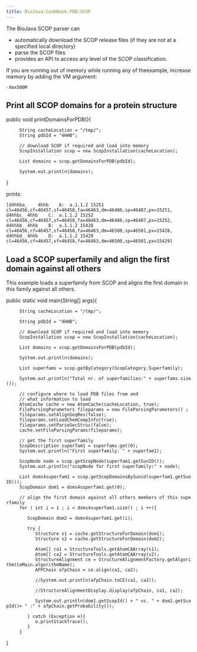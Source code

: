 ```yaml
---
title: BioJava:CookBook:PDB:SCOP
---
```


The BioJava SCOP parser can

-   automatically download the SCOP release files (if they are not at a
    specified local directory)
-   parse the SCOP files
-   provides an API to access any level of the SCOP classification.

If you are running out of memory while running any of theexample,
increase memory by adding the VM argument:

`-Xmx500M`

Print all SCOP domains for a protein structure
----------------------------------------------

<java> public void printDomainsForPDB(){

`     String cacheLocation = "/tmp/";`  
`     String pdbId = "4HHB";`  
`     `  
`     // download SCOP if required and load into memory`  
`     ScopInstallation scop = new ScopInstallation(cacheLocation);`

`     List`<ScopDomain>` domains = scop.getDomainsForPDB(pdbId);`

`     System.out.println(domains);`

} </java>

prints:

    [d4hhba_    4hhb    A:  a.1.1.2 15251   cl=46456,cf=46457,sf=46458,fa=46463,dm=46486,sp=46487,px=15251, 
    d4hhbc_ 4hhb    C:  a.1.1.2 15252   cl=46456,cf=46457,sf=46458,fa=46463,dm=46486,sp=46487,px=15252, 
    d4hhbb_ 4hhb    B:  a.1.1.2 15428   cl=46456,cf=46457,sf=46458,fa=46463,dm=46500,sp=46501,px=15428, 
    d4hhbd_ 4hhb    D:  a.1.1.2 15429   cl=46456,cf=46457,sf=46458,fa=46463,dm=46500,sp=46501,px=15429]

Load a SCOP superfamily and align the first domain against all others
---------------------------------------------------------------------

This example loads a superfamily from SCOP and aligns the first domain
in this family against all others.

<java> public static void main(String[] args){

`     String cacheLocation = "/tmp/";`

`     String pdbId = "4HHB";`  
`    `  
`     // download SCOP if required and load into memory`  
`     ScopInstallation scop = new ScopInstallation(cacheLocation);`

`     List`<ScopDomain>` domains = scop.getDomainsForPDB(pdbId);`

`     System.out.println(domains);`

`     List`<ScopDescription>` superfams = scop.getByCategory(ScopCategory.Superfamily);`

`     System.out.println("Total nr. of superfamilies:" + superfams.size());`

`     // configure where to load PDB files from and `  
`     // what information to load`  
`     AtomCache cache = new AtomCache(cacheLocation, true);      `  
`     FileParsingParameters fileparams = new FileParsingParameters() ;`  
`     fileparams.setAlignSeqRes(false);`  
`     fileparams.setLoadChemCompInfo(true);`  
`     fileparams.setParseSecStruc(false);`  
`     cache.setFileParsingParams(fileparams);`  
`     `  
`     // get the first superfamily`  
`     ScopDescription superfam1 = superfams.get(0);`  
`     System.out.println("First superfamily: " + superfam1);`  
`     `  
`     ScopNode node = scop.getScopNode(superfam1.getSunID());`  
`     System.out.println("scopNode for first superfamily:" + node);`  
`     `  
`     List`<ScopDomain>` doms4superfam1 = scop.getScopDomainsBySunid(superfam1.getSunID());`  
`     ScopDomain dom1 = doms4superfam1.get(0);`  
`     `  
`     // align the first domain against all others members of this superfamily`  
`     for ( int i = 1 ; i < doms4superfam1.size() ; i ++){`

`        ScopDomain dom2 = doms4superfam1.get(i);`  
`       `  
`        try {`  
`           Structure s1 = cache.getStructureForDomain(dom1);`  
`           Structure s2 = cache.getStructureForDomain(dom2);`  
`           `  
`           Atom[] ca1 = StructureTools.getAtomCAArray(s1);`  
`           Atom[] ca2 = StructureTools.getAtomCAArray(s2);`  
`           StructureAlignment ce = StructureAlignmentFactory.getAlgorithm(CeMain.algorithmName);`  
`           AFPChain afpChain = ce.align(ca1, ca2);`  
`           `  
`           //System.out.println(afpChain.toCE(ca1, ca2));`  
`           `  
`           //StructureAlignmentDisplay.display(afpChain, ca1, ca2);`  
`           `  
`           System.out.println(dom1.getScopId() + " vs. " + dom2.getScopId()+ " :" + afpChain.getProbability());`  
`           `  
`        } catch (Exception e){`  
`           e.printStackTrace();`  
`        }`  
`     }`

} </java>
